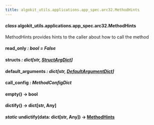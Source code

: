 ```yaml
---
title: algokit_utils.applications.app_spec.arc32.MethodHints
---
```

#### *class* algokit_utils.applications.app_spec.arc32.MethodHints

MethodHints provides hints to the caller about how to call the method

#### read_only *: bool* *= False*

#### structs *: dict[str, [StructArgDict](#algokit_utils.applications.app_spec.arc32.StructArgDict)]*

#### default_arguments *: dict[str, [DefaultArgumentDict](#algokit_utils.applications.app_spec.arc32.DefaultArgumentDict)]*

#### call_config *: MethodConfigDict*

#### empty() → bool

#### dictify() → dict[str, Any]

#### *static* undictify(data: dict[str, Any]) → [MethodHints](#algokit_utils.applications.app_spec.arc32.MethodHints)